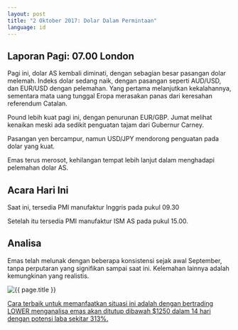 ```yaml
---
layout: post
title: "2 Oktober 2017: Dolar Dalam Permintaan"
language: id
---
```

## Laporan Pagi: 07.00 London

Pagi ini, dolar AS kembali diminati, dengan sebagian besar pasangan dolar melemah. Indeks dolar sedang naik, dengan pasangan seperti AUD/USD, dan EUR/USD dengan pelemahan. Yang pertama melanjutkan kekalahannya, sementara mata uang tunggal Eropa merasakan panas dari keresahan referendum Catalan.

Pound lebih kuat pagi ini, dengan penurunan EUR/GBP. Jumat melihat kenaikan meski ada sedikit penguatan tajam dari Gubernur Carney.

Pasangan yen bercampur, namun USD/JPY mendorong penguatan pada dolar yang kuat.

Emas terus merosot, kehilangan tempat lebih lanjut dalam menghadapi pelemahan dolar AS.

## Acara Hari Ini

Saat ini, tersedia PMI manufaktur Inggris pada pukul 09.30

Setelah itu tersedia PMI manufaktur ISM AS pada pukul 15.00.

## Analisa

Emas telah melunak dengan beberapa konsistensi sejak awal September, tanpa perputaran yang signifikan sampai saat ini. Kelemahan lainnya adalah kemungkinan yang realistis.

<img src="{{ site.url }}/images/sep-17/id-02-oct-17.png" alt="{{ page.title }}" title="{{ page.title }}">

<a href="%LINK%%?currency=USD&market=metals&underlying=frxXAUUSD&formname=higherlower&duration_amount=14&duration_units=d&expiry_type=duration&barrier=1250&amount=10&amount_type=payout&s=1" target="_blank">Cara terbaik untuk memanfaatkan situasi ini adalah dengan bertrading LOWER menganalisa emas akan ditutup dibawah $1250 dalam 14 hari dengan potensi laba sekitar 313%.</a>